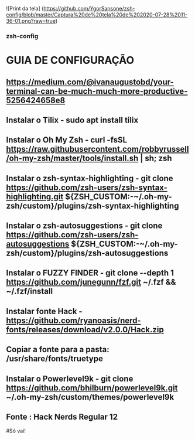 ![Print da tela]
(https://github.com/YgorSansone/zsh-config/blob/master/Captura%20de%20tela%20de%202020-07-28%2011-36-01.png?raw=true)
### zsh-config
# GUIA DE CONFIGURAÇÃO
## https://medium.com/@ivanaugustobd/your-terminal-can-be-much-much-more-productive-5256424658e8
## Instalar o Tilix - sudo apt install tilix
## Instalar o Oh My Zsh -  curl -fsSL https://raw.githubusercontent.com/robbyrussell/oh-my-zsh/master/tools/install.sh | sh; zsh
## Instalar o zsh-syntax-highlighting -  git clone https://github.com/zsh-users/zsh-syntax-highlighting.git ${ZSH_CUSTOM:-~/.oh-my-zsh/custom}/plugins/zsh-syntax-highlighting
## Instalar o zsh-autosuggestions -  git clone https://github.com/zsh-users/zsh-autosuggestions ${ZSH_CUSTOM:-~/.oh-my-zsh/custom}/plugins/zsh-autosuggestions
## Instalar o FUZZY FINDER -  git clone --depth 1 https://github.com/junegunn/fzf.git ~/.fzf && ~/.fzf/install
## Instalar fonte Hack - https://github.com/ryanoasis/nerd-fonts/releases/download/v2.0.0/Hack.zip
## Copiar a fonte para a pasta: /usr/share/fonts/truetype
## Instalar o Powerlevel9k -  git clone https://github.com/bhilburn/powerlevel9k.git ~/.oh-my-zsh/custom/themes/powerlevel9k
## Fonte : Hack Nerds Regular 12
#Só vai!

